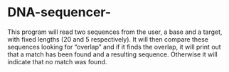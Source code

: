 # DNA-sequencer-
This program will read two sequences from the user, a base and a target, with fixed lengths (20 and 5 respectively). It will then compare these sequences looking for “overlap” and if it finds the overlap, it will print out that a match has been found and a resulting sequence. Otherwise it will indicate that no match was found.
